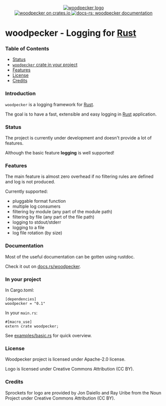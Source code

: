 <p align="center">

  <a href="https://github.com/niamster/woodpecker">
  <img src="https://cdn.rawgit.com/niamster/woodpecker/master/logo/woodpecker.png" alt="woodpecker logo">
  </a>
  <br>

  <a href="https://crates.io/crates/woodpecker">
      <img src="https://img.shields.io/crates/d/woodpecker.svg" alt="woodpecker on crates.io">
  </a>
  <a href="https://docs.rs/woodpecker">
      <img src="https://docs.rs/woodpecker/badge.svg" alt="docs-rs: woodpecker documentation">
  </a>
</p>


# woodpecker - Logging for [Rust][rust]

### Table of Contents

* [Status](#status)
* [`woodpecker` crate in your project](#in-your-project)
* [Features](#features)
* [License](#license)
* [Credits](#credits)

### Introduction

`woodpecker` is a logging framework for [Rust][rust].

The goal is to have a fast, extensible and easy logging in [Rust][rust] application.

[rust]: http://rust-lang.org

### Status

The project is currently under development and doesn't provide a lot of features.

Although the basic feature **logging** is well supported!

### Features
The main feature is almost zero overhead if no filtering rules are defined and log is not produced.

Currently supported:
* pluggable format function
* multiple log consumers
* filtering by module (any part of the module path)
* filtering by file (any part of the file path)
* logging to stdout/stderr
* logging to a file
* log file rotation (by size)

### Documentation

Most of the useful documentation can be gotten using rustdoc.

Check it out on [docs.rs/woodpecker](https://docs.rs/woodpecker).

### In your project

In Cargo.toml:

```
[dependencies]
woodpecker = "0.1"
```

In your `main.rs`:

```
#[macro_use]
extern crate woodpecker;
```

See [examples/basic.rs](examples/basic.rs) for quick overview.

### License
Woodpecker project is licensed under Apache-2.0 license.

Logo is licensed under Creative Commons Attribution (CC BY).

### Credits
Sprockets for logo are provided by Jon Daiello and Ray Uribe from the Noun Project under Creative Commons Attribution (CC BY).
